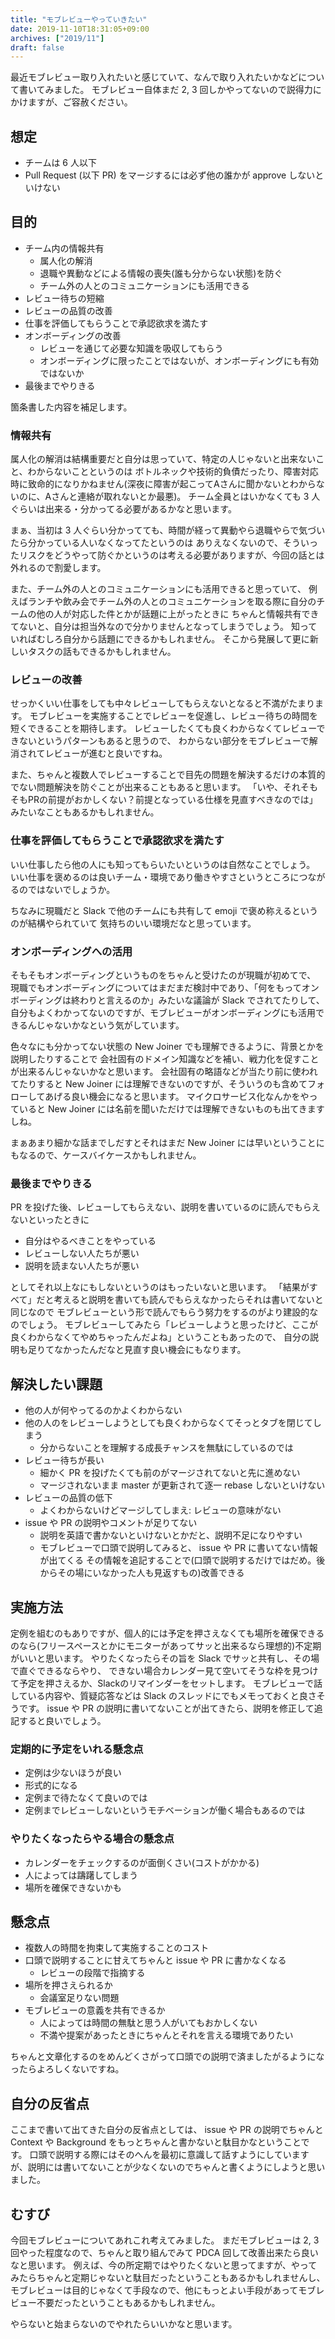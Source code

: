 ```yaml
---
title: "モブレビューやっていきたい"
date: 2019-11-10T18:31:05+09:00
archives: ["2019/11"]
draft: false
---
```


最近モブレビュー取り入れたいと感じていて、なんで取り入れたいかなどについて書いてみました。
モブレビュー自体まだ 2, 3 回しかやってないので説得力にかけますが、ご容赦ください。

## 想定

* チームは 6 人以下
* Pull Request (以下 PR) をマージするには必ず他の誰かが approve しないといけない

## 目的

* チーム内の情報共有
  * 属人化の解消
  * 退職や異動などによる情報の喪失(誰も分からない状態)を防ぐ
  * チーム外の人とのコミュニケーションにも活用できる
* レビュー待ちの短縮
* レビューの品質の改善
* 仕事を評価してもらうことで承認欲求を満たす
* オンボーディングの改善
  * レビューを通じて必要な知識を吸収してもらう
  * オンボーディングに限ったことではないが、オンボーディングにも有効ではないか
* 最後までやりきる

箇条書した内容を補足します。

### 情報共有

属人化の解消は結構重要だと自分は思っていて、特定の人じゃないと出来ないこと、わからないことというのは
ボトルネックや技術的負債だったり、障害対応時に致命的になりかねません(深夜に障害が起こってAさんに聞かないとわからないのに、Aさんと連絡が取れないとか最悪)。
チーム全員とはいかなくても 3 人ぐらいは出来る・分かってる必要があるかなと思います。

まぁ、当初は 3 人ぐらい分かってても、時間が経って異動やら退職やらで気づいたら分かっている人いなくなってたというのは
ありえなくないので、そういったリスクをどうやって防ぐかというのは考える必要がありますが、今回の話とは外れるので割愛します。

また、チーム外の人とのコミュニケーションにも活用できると思っていて、
例えばランチや飲み会でチーム外の人とのコミュニケーションを取る際に自分のチームの他の人が対応した件とかが話題に上がったときに
ちゃんと情報共有できてないと、自分は担当外なので分かりませんとなってしまうでしょう。
知っていればむしろ自分から話題にできるかもしれません。
そこから発展して更に新しいタスクの話もできるかもしれません。

### レビューの改善

せっかくいい仕事をしても中々レビューしてもらえないとなると不満がたまります。
モブレビューを実施することでレビューを促進し、レビュー待ちの時間を短くできることを期待します。
レビューしたくても良くわからなくてレビューできないというパターンもあると思うので、
わからない部分をモブレビューで解消されてレビューが進むと良いですね。

また、ちゃんと複数人でレビューすることで目先の問題を解決するだけの本質的でない問題解決を防ぐことが出来ることもあると思います。
「いや、それそもそもPRの前提がおかしくない？前提となっている仕様を見直すべきなのでは」
みたいなこともあるかもしれません。

### 仕事を評価してもらうことで承認欲求を満たす

いい仕事したら他の人にも知ってもらいたいというのは自然なことでしょう。
いい仕事を褒めるのは良いチーム・環境であり働きやすさというところにつながるのではないでしょうか。

ちなみに現職だと Slack で他のチームにも共有して emoji で褒め称えるというのが結構やられていて
気持ちのいい環境だなと思っています。

### オンボーディングへの活用

そもそもオンボーディングというものをちゃんと受けたのが現職が初めてで、
現職でもオンボーディングについてはまだまだ検討中であり、「何をもってオンボーディングは終わりと言えるのか」みたいな議論が Slack でされてたりして、
自分もよくわかってないのですが、モブレビューがオンボーディングにも活用できるんじゃないかなという気がしています。

色々なにも分かってない状態の New Joiner でも理解できるように、背景とかを説明したりすることで
会社固有のドメイン知識などを補い、戦力化を促すことが出来るんじゃないかなと思います。
会社固有の略語などが当たり前に使われてたりすると New Joiner には理解できないのですが、そういうのも含めてフォローしてあげる良い機会になると思います。
マイクロサービス化なんかをやっていると New Joiner には名前を聞いただけでは理解できないものも出てきますしね。

まぁあまり細かな話までしだすとそれはまだ New Joiner には早いということにもなるので、ケースバイケースかもしれません。

### 最後までやりきる

PR を投げた後、レビューしてもらえない、説明を書いているのに読んでもらえないといったときに

* 自分はやるべきことをやっている
* レビューしない人たちが悪い
* 説明を読まない人たちが悪い

としてそれ以上なにもしないというのはもったいないと思います。
「結果がすべて」だと考えると説明を書いても読んでもらえなかったらそれは書いてないと同じなので
モブレビューという形で読んでもらう努力をするのがより建設的なのでしょう。
モブレビューしてみたら「レビューしようと思ったけど、ここが良くわからなくてやめちゃったんだよね」ということもあったので、
自分の説明も足りてなかったんだなと見直す良い機会にもなります。

## 解決したい課題

* 他の人が何やってるのかよくわからない
* 他の人のをレビューしようとしても良くわからなくてそっとタブを閉じてしまう
  * 分からないことを理解する成長チャンスを無駄にしているのでは
* レビュー待ちが長い
  * 細かく PR を投げたくても前のがマージされてないと先に進めない
  * マージされないまま master が更新されて逐一 rebase しないといけない
* レビューの品質の低下
  * よくわからないけどマージしてしまえ: レビューの意味がない
* issue や PR の説明やコメントが足りてない
  * 説明を英語で書かないといけないとかだと、説明不足になりやすい
  * モブレビューで口頭で説明してみると、 issue や PR に書いてない情報が出てくる
    その情報を追記することで(口頭で説明するだけではだめ。後からその場にいなかった人も見返すもの)改善できる

## 実施方法

定例を組むのもありですが、個人的には予定を押さえなくても場所を確保できるのなら(フリースペースとかにモニターがあってサッと出来るなら理想的)不定期がいいと思います。
やりたくなったらその旨を Slack でサッと共有し、その場で直ぐできるならやり、
できない場合カレンダー見て空いてそうな枠を見つけて予定を押さえるか、Slackのリマインダーをセットします。
モブレビューで話している内容や、質疑応答などは Slack のスレッドにでもメモっておくと良さそうです。
issue や PR の説明に書いてないことが出てきたら、説明を修正して追記すると良いでしょう。

### 定期的に予定をいれる懸念点

* 定例は少ないほうが良い
* 形式的になる
* 定例まで待たなくて良いのでは
* 定例までレビューしないというモチベーションが働く場合もあるのでは

### やりたくなったらやる場合の懸念点

* カレンダーをチェックするのが面倒くさい(コストがかかる)
* 人によっては躊躇してしまう
* 場所を確保できないかも

## 懸念点

* 複数人の時間を拘束して実施することのコスト
* 口頭で説明することに甘えてちゃんと issue や PR に書かなくなる
  * レビューの段階で指摘する
* 場所を押さえられるか
  * 会議室足りない問題
* モブレビューの意義を共有できるか
  * 人によっては時間の無駄と思う人がいてもおかしくない
  * 不満や提案があったときにちゃんとそれを言える環境でありたい

ちゃんと文章化するのをめんどくさがって口頭での説明で済ましたがるようになったらよろしくないですね。

## 自分の反省点

ここまで書いて出てきた自分の反省点としては、 issue や PR の説明でちゃんと Context や Background をもっとちゃんと書かないと駄目かなということです。
口頭で説明する際にはそのへんを最初に意識して話すようにしていますが、説明には書いてないことが少なくないのでちゃんと書くようにしようと思いました。

## むすび

今回モブレビューについてあれこれ考えてみました。
まだモブレビューは 2, 3 回やった程度なので、ちゃんと取り組んでみて PDCA 回して改善出来たら良いなと思います。
例えば、今の所定期ではやりたくないと思ってますが、やってみたらちゃんと定期じゃないと駄目だったということもあるかもしれませんし、
モブレビューは目的じゃなくて手段なので、他にもっとよい手段があってモブレビュー不要だったということもあるかもしれません。

やらないと始まらないのでやれたらいいかなと思います。
